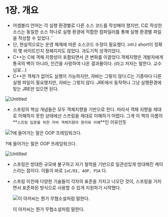 # 1장. 개요

- 어셈블리 언어는 각 실행 환경별로 다른 소스 코드를 작성해야 했지만, C로 작성한 소스는 동일한 소스 하나로 실행 환경에 적합한 컴파일러를 통해 실행 환경별 파일을 작성할 수 있었다.``
- 단, 현실적으로는 운영 체제에 따른 소스코드 수정이 필요했다. int나 short이 정확히 몇 바이트인지 정해지지도 않았다. 과도기적 성격이었다.
- C++는 C에 객체 지향성이 포함되면서 큰 변화를 이끌었다.객체지향은 개발자에게 통곡의 벽이 아니라, 인간을 사랑하여 나온 결과물이다. (라고 저자는 말한다. 교수님요...)
- C++은 객체가 없어도 실행이 가능하지만, 자바는 그렇지 않다.C는 기종마다 다른 실행 파일이 필요했지만, 자바는 그렇지 않다. JRE에서 동작하니 그냥 실행환경에 맞는 JRE만 있으면 된다.

![Untitled](1%E1%84%8C%E1%85%A1%E1%86%BC%20%E1%84%80%E1%85%A2%E1%84%8B%E1%85%AD%20d82339de517641788f1ffc1a72a84dfc/Untitled.png)

- 스프링의 핵심 개념들은 모두 객체지향을 기반으로 한다. 따라서 객체 지향을 제대로 이해하지 못한 상태에선 스프링을 제대로 이해하기 어렵다. 그게 이 책의 이름이 **`스프링 입문을 위한 자바 객체지향의 원리와 이해`**인 이유인듯

![?에 들어가는 말은 OOP 프레임워크다.](1%E1%84%8C%E1%85%A1%E1%86%BC%20%E1%84%80%E1%85%A2%E1%84%8B%E1%85%AD%20d82339de517641788f1ffc1a72a84dfc/Untitled%201.png)

?에 들어가는 말은 OOP 프레임워크다.

![Untitled](1%E1%84%8C%E1%85%A1%E1%86%BC%20%E1%84%80%E1%85%A2%E1%84%8B%E1%85%AD%20d82339de517641788f1ffc1a72a84dfc/Untitled%202.png)

- 스프링은 방대한 규모에 불구하고 자기 철학을 기반으로 일관성있게 방대해진 케이스라는 점이다. 이들이 바로 `IoC/DI, AOP, PSA` 다.
- 스프링 이전에 다양한 기술들이 각자의 표준을 가지고 나오던 것이, 스프링을 거치면서 표준화된 방식으로 사용할 수 있게 지원하기 시작했다.
    
    ![이 아저씨는 뭔가 무협소설처럼 말한다.](1%E1%84%8C%E1%85%A1%E1%86%BC%20%E1%84%80%E1%85%A2%E1%84%8B%E1%85%AD%20d82339de517641788f1ffc1a72a84dfc/Untitled%203.png)
    
    이 아저씨는 뭔가 무협소설처럼 말한다.  